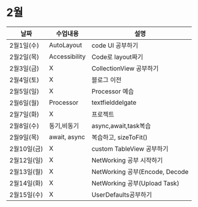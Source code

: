 # 2월

|날짜|수업내용|설명|
|------|---|---|
|2월1일(수)|AutoLayout|code UI 공부하기|
|2월2일(목)|Accessibility|Code로 layout짜기|
|2월3일(금)|X|CollectionView 공부하기|
|2월4일(토)|X|블로그 이전|
|2월5일(일)|X|Processor 예습|
|2월6일(월)|Processor|textfielddelgate|
|2월7일(화)|X|프로젝트|
|2월8일(수)|동기,비동기|async,await,task복습|
|2월9일(목)|await, async|복습하고, sizeToFit()|
|2월10일(금)|X|custom TableView 공부하기|
|2월12일(일)|X|NetWorking 공부 시작하기|
|2월13일(월)|X|NetWorking 공부(Encode, Decode|
|2월14일(화)|X|NetWorking 공부(Upload Task)|
|2월15일(수)|X|UserDefaults공부하기|

